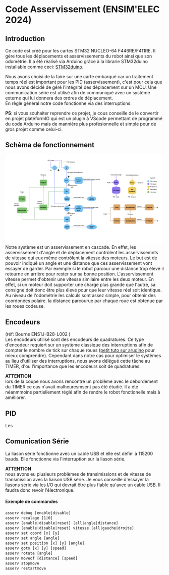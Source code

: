 # Code Asservissement (ENSIM'ELEC 2024)
## Introduction
Ce code est créé pour les cartes STM32 NUCLEO-64 F446RE/F411RE. Il gére tous les déplacements et asservissements du robot ainsi que son odométrie. Il a été réalisé via Arduino grâce à la librarie STM32duino installable comme ceci: [STM32duino](https://github.com/stm32duino/Arduino_Core_STM32/wiki/Getting-Started).

Nous avons choisi de la faire sur une carte embarqué car un traitement temps réel est important pour les PID (asservissement), c'est pour cela que nous avons décidé de géré l'intégrité des déplacement sur un MCU. 
Une communication série est utilisé afin de communiqué avec un système externe qui lui donnera des ordres de déplacement.  
En règle général notre code fonctionne via des interruptions.

**PS**: si vous souhaiter reprendre ce projet, je cous conseille de le convertir en projet plateformIO qui est un plugin à VScode permettant de programmé du code Arduino mais de mannière plus profesionnelle et simple pour de gros projet comme celui-ci. 

## Schèma de fonctionnement
![schéma du système](./img/schema_PID.png) 
Notre  système est un asservissement en cascade. En effet, les asservissement d'angle et de déplacement contrôlent les asservissemnts de vitesse qui eux même contrôlent la vitesse des moteurs. Le but est de pouvoir indiqué un angle et une distance que ces asservissement vont essayer de garder. Par exemple si le robot parcour une distance trop élevé il retourne en arrière pour rester sur sa bonne position. L'asservissement vitesse permet d'obtenir une vitesse similaire entre les deux moteur. En effet, si un moteur doit supporter une charge plus grande que l'autre, sa consigne doit donc être plus élevé pour que leur vitesse réel soit identique. 
Au niveau de l'odométrie les calculs sont assez simple, pour obtenir des coordonées polaire. la distance parcourue par chaque roue est obtenue par les roues codeuse.

## Encodeurs 
(réf: Bourns ENS1J-B28-L002 )  
Les encodeurs utilisé sont des encodeurs de quadratures. Ce type d'encodeur requiert sur un système classique des interruptions afin de compter le nombre de tick sur chaque roues ([petit tuto sur arudino](https://www.locoduino.org/spip.php?article82) pour mieux comprendre).
Cependant dans notre cas pour optimiser le systèmes au lieu d'utiliser des interruptions, nous avons délégué cette tâche au TIMER, d'ou l'importance que les encodeurs soit de quadratures.  

**ATTENTION**   
lors de la coupe nous avons rencontré un problème avec le débordement du TIMER ce cas n'avait malheuresmsent pas été étudié. Il a été néanmmoins partiellement réglé afin de rendre le robot fonctionelle mais à améliorer.

## PID
Les 

## Comunication Série
La liason série fonctionne avec un cable USB et elle est défini à 115200 bauds. Elle fonctionne via l'interruption sur la liason série.  

**ATTENTION**  
nous avons eu plusieurs problèmes de transimissions et de vitesse de transmission avec la liaison USB série. Je vous conseille d'essayer la liasons série via les I/O qui devrait être plus fiable qu'avec un cable USB. Il faudra donc revoir l'électronique.

#### Exemple de commandes
```plaintext
asserv debug [enable|disable]
asserv recalage [1|0]
asserv [enable|disable|reset] [all|angle|distance]
asserv [enable|disable|reset] vitesse [all|gauche|droite]
asserv set coord [x] [y]
asserv set angle [angle]
asserv set position [x] [y] [angle]
asserv goto [x] [y] [speed]
asserv rotate [angle]
asserv moveof [distance] [speed]
asserv stopmove
asserv restartmove
```